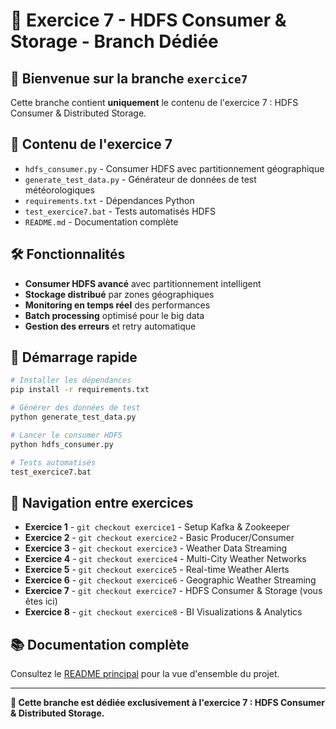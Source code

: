 # 🚀 Exercice 7 - HDFS Consumer & Storage - Branch Dédiée

## 🎯 Bienvenue sur la branche `exercice7`

Cette branche contient **uniquement** le contenu de l'exercice 7 : HDFS Consumer & Distributed Storage.

## 💾 Contenu de l'exercice 7

- `hdfs_consumer.py` - Consumer HDFS avec partitionnement géographique
- `generate_test_data.py` - Générateur de données de test météorologiques
- `requirements.txt` - Dépendances Python
- `test_exercice7.bat` - Tests automatisés HDFS
- `README.md` - Documentation complète

## 🛠️ Fonctionnalités

- **Consumer HDFS avancé** avec partitionnement intelligent
- **Stockage distribué** par zones géographiques
- **Monitoring en temps réel** des performances
- **Batch processing** optimisé pour le big data
- **Gestion des erreurs** et retry automatique

## 🚀 Démarrage rapide

```bash
# Installer les dépendances
pip install -r requirements.txt

# Générer des données de test
python generate_test_data.py

# Lancer le consumer HDFS
python hdfs_consumer.py

# Tests automatisés
test_exercice7.bat
```

## 🌟 Navigation entre exercices

- **Exercice 1** - `git checkout exercice1` - Setup Kafka & Zookeeper
- **Exercice 2** - `git checkout exercice2` - Basic Producer/Consumer
- **Exercice 3** - `git checkout exercice3` - Weather Data Streaming
- **Exercice 4** - `git checkout exercice4` - Multi-City Weather Networks
- **Exercice 5** - `git checkout exercice5` - Real-time Weather Alerts
- **Exercice 6** - `git checkout exercice6` - Geographic Weather Streaming
- **Exercice 7** - `git checkout exercice7` - HDFS Consumer & Storage (vous êtes ici)
- **Exercice 8** - `git checkout exercice8` - BI Visualizations & Analytics

## 📚 Documentation complète

Consultez le [README principal](https://github.com/cardgis/kafka/blob/main/README.md) pour la vue d'ensemble du projet.

---
**🎯 Cette branche est dédiée exclusivement à l'exercice 7 : HDFS Consumer & Distributed Storage.**